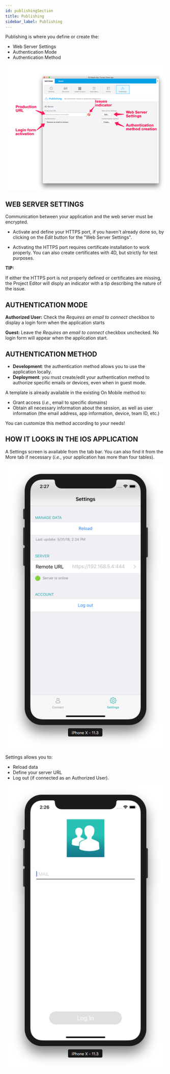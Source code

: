 ```yaml
---
id: publishingSection
title: Publishing
sidebar_label: Publishing
---
```


Publishing is where you define or create the:
* Web Server Settings
* Authentication Mode 
* Authentication Method

![alt-text](assets/4DforiOSOverview/Publishing-section-4D-for-iOS.png)


## WEB SERVER SETTINGS
Communication between your application and the web server must be encrypted.

* Activate and define your HTTPS port, if you haven't already done so, by clicking on the <i>Edit</i> button for the "Web Server Settings".

* Activating the HTTPS port requires certificate installation to work properly. You can also create certificates with 4D, but strictly for test purposes.

<div class = "tips">
<b>TIP:</b>

If either the HTTPS port is not properly defined or certificates are missing, the Project Editor will disply an indicator with a tip describing the nature of the issue.
</div>


## AUTHENTICATION MODE

<b>Authorized User:</b> Check the <i>Requires an email to connect</i> checkbox to display a login form when the application starts

<b>Guest:</b> Leave the <i>Requires an email to connect</i> checkbox unchecked. No login form will appear when the application start.


## AUTHENTICATION METHOD

* <b>Development</b>: the authentication method allows you to use the application locally. 
* <b>Deployment</b>: you must create/edit your authentication method to authorize specific emails or devices, even when in guest mode.

A template is already available in the existing On Mobile method to:
* Grant access (<i>i.e.</i>, email to specific domains) 
* Obtain all necessary information about the session, as well as user information (the email address, app information, device, team ID, etc.)

You can customize this method according to your needs! 


## HOW IT LOOKS IN THE IOS APPLICATION

A Settings screen is available from the tab bar. You can also find it from the More tab if necessary (<i>i.e.</i>, your application has more than four tables).

![alt-text](assets/4DforiOSOverview/Setting-screen-Publishing-section-4D-for-iOS.png)

Settings allows you to:
* Reload data
* Define your server URL
* Log out (if connected as an Authorized User).

![alt-text](assets/4DforiOSOverview/Login-screen-Publishing-section-4D-for-iOS.png)


